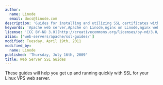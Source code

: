 ```yaml
---
author:
  name: Linode
  email: docs@linode.com
description: 'Guides for installing and utilizing SSL certificates with web servers.'
keywords: 'Apache web server,Apache on Linode,nginx on Linode,nginx web server,VPS web server,ssl,certificate'
license: '[CC BY-ND 3.0](http://creativecommons.org/licenses/by-nd/3.0/us/)'
alias: ['web-servers/apache/ssl-guides/']
modified: Tuesday, April 19th, 2011
modified_by:
  name: Linode
published: 'Thursday, July 16th, 2009'
title: Web Server SSL Guides
---
```


These guides will help you get up and running quickly with SSL for your Linux VPS web server.
